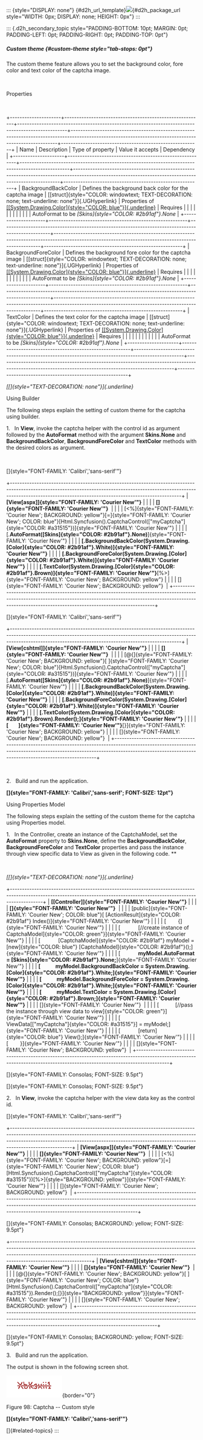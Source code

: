::: {style="DISPLAY: none"}
[](ms-xhelp:///?Id=d2h_url_template){#d2h_url_template}![](!package_url!){#d2h_package_url style="WIDTH: 0px; DISPLAY: none; HEIGHT: 0px"}
:::

::: {.d2h_secondary_topic style="PADDING-BOTTOM: 10pt; MARGIN: 0pt; PADDING-LEFT: 0pt; PADDING-RIGHT: 0pt; PADDING-TOP: 0pt"}
##### Custom theme {#custom-theme style="tab-stops: 0pt"}

The custom theme feature allows you to set the background color, fore color and text color of the captcha image.

 

Properties

 

+---------------------+---------------------------------------------------------+--------------------------------------------------------------------------------------------------+------------------------------------------------------------------------------------------------------------------------------------------------------+---------------------------------------------------------+
| Name                | Description                                             | Type of property                                                                                 | Value it accepts                                                                                                                                     | Dependency                                              |
+---------------------+---------------------------------------------------------+--------------------------------------------------------------------------------------------------+------------------------------------------------------------------------------------------------------------------------------------------------------+---------------------------------------------------------+
| BackgroundBackColor | Defines the background back color for the captcha image | [[struct]{style="COLOR: windowtext; TEXT-DECORATION: none; text-underline: none"}]{.UGHyperlink} | Properties of [[[System.Drawing.Color]{style="COLOR: blue"}]{.underline}](http://msdn.microsoft.com/en-us/library/system.drawing.color_members.aspx) | Requires                                                |
|                     |                                                         |                                                                                                  |                                                                                                                                                      |                                                         |
|                     |                                                         |                                                                                                  |                                                                                                                                                      | AutoFormat to be *[Skins]{style="COLOR: #2b91af"}.None* |
+---------------------+---------------------------------------------------------+--------------------------------------------------------------------------------------------------+------------------------------------------------------------------------------------------------------------------------------------------------------+---------------------------------------------------------+
| BackgroundForeColor | Defines the background fore color for the captcha image | [[struct]{style="COLOR: windowtext; TEXT-DECORATION: none; text-underline: none"}]{.UGHyperlink} | Properties of [[[System.Drawing.Color]{style="COLOR: blue"}]{.underline}](http://msdn.microsoft.com/en-us/library/system.drawing.color_members.aspx) | Requires                                                |
|                     |                                                         |                                                                                                  |                                                                                                                                                      |                                                         |
|                     |                                                         |                                                                                                  |                                                                                                                                                      | AutoFormat to be *[Skins]{style="COLOR: #2b91af"}.None* |
+---------------------+---------------------------------------------------------+--------------------------------------------------------------------------------------------------+------------------------------------------------------------------------------------------------------------------------------------------------------+---------------------------------------------------------+
| TextColor           | Defines the text color for the captcha image            | [[struct]{style="COLOR: windowtext; TEXT-DECORATION: none; text-underline: none"}]{.UGHyperlink} | Properties of [[[System.Drawing.Color]{style="COLOR: blue"}]{.underline}](http://msdn.microsoft.com/en-us/library/system.drawing.color_members.aspx) | Requires                                                |
|                     |                                                         |                                                                                                  |                                                                                                                                                      |                                                         |
|                     |                                                         |                                                                                                  |                                                                                                                                                      | AutoFormat to be *[Skins]{style="COLOR: #2b91af"}.None* |
+---------------------+---------------------------------------------------------+--------------------------------------------------------------------------------------------------+------------------------------------------------------------------------------------------------------------------------------------------------------+---------------------------------------------------------+

*[[]{style="TEXT-DECORATION: none"}]{.underline}* 

Using Builder

The following steps explain the setting of custom theme for the captcha using builder.

1.   In **View**, invoke the captcha helper with the control id as argument followed by the **AutoFormat** method with the argument **Skins.None** and **BackgroundBackColor**, **BackgroundForeColor** and **TextColor** methods with the desired colors as argument.

 

[]{style="FONT-FAMILY: 'Calibri','sans-serif'"} 

+----------------------------------------------------------------------------------------------------------------------------------------------------------------------------------------------------------------------------------+
| **[View\[aspx\]]{style="FONT-FAMILY: 'Courier New'"}**                                                                                                                                                                           |
|                                                                                                                                                                                                                                  |
| **[]{style="FONT-FAMILY: 'Courier New'"}**                                                                                                                                                                                       |
|                                                                                                                                                                                                                                  |
| [\<%]{style="FONT-FAMILY: 'Courier New'; BACKGROUND: yellow"}[=]{style="FONT-FAMILY: 'Courier New'; COLOR: blue"}[Html.Syncfusion().CaptchaControl([\"myCaptcha\"]{style="COLOR: #a31515"})]{style="FONT-FAMILY: 'Courier New'"} |
|                                                                                                                                                                                                                                  |
| [.**AutoFormat([Skins]{style="COLOR: #2b91af"}.None)**]{style="FONT-FAMILY: 'Courier New'"}                                                                                                                                      |
|                                                                                                                                                                                                                                  |
| **[.BackgroundBackColor(System.Drawing.[Color]{style="COLOR: #2b91af"}.White)]{style="FONT-FAMILY: 'Courier New'"}**                                                                                                             |
|                                                                                                                                                                                                                                  |
| **[.BackgroundForeColor(System.Drawing.[Color]{style="COLOR: #2b91af"}.White)]{style="FONT-FAMILY: 'Courier New'"}**                                                                                                             |
|                                                                                                                                                                                                                                  |
| **[.TextColor(System.Drawing.[Color]{style="COLOR: #2b91af"}.Brown)]{style="FONT-FAMILY: 'Courier New'"}**[%\>]{style="FONT-FAMILY: 'Courier New'; BACKGROUND: yellow"}                                                          |
|                                                                                                                                                                                                                                  |
| []{style="FONT-FAMILY: 'Courier New'; BACKGROUND: yellow"}                                                                                                                                                                       |
+----------------------------------------------------------------------------------------------------------------------------------------------------------------------------------------------------------------------------------+

[]{style="FONT-FAMILY: 'Calibri','sans-serif'"} 

+----------------------------------------------------------------------------------------------------------------------------------------------------------------------------------------------------------------------------------+
| **[View\[cshtml\]]{style="FONT-FAMILY: 'Courier New'"}**                                                                                                                                                                         |
|                                                                                                                                                                                                                                  |
| **[]{style="FONT-FAMILY: 'Courier New'"}**                                                                                                                                                                                       |
|                                                                                                                                                                                                                                  |
| [\@{]{style="FONT-FAMILY: 'Courier New'; BACKGROUND: yellow"}[ ]{style="FONT-FAMILY: 'Courier New'; COLOR: blue"}[Html.Syncfusion().CaptchaControl([\"myCaptcha\"]{style="COLOR: #a31515"})]{style="FONT-FAMILY: 'Courier New'"} |
|                                                                                                                                                                                                                                  |
| [.**AutoFormat([Skins]{style="COLOR: #2b91af"}.None)**]{style="FONT-FAMILY: 'Courier New'"}                                                                                                                                      |
|                                                                                                                                                                                                                                  |
| **[.BackgroundBackColor(System.Drawing.[Color]{style="COLOR: #2b91af"}.White)]{style="FONT-FAMILY: 'Courier New'"}**                                                                                                             |
|                                                                                                                                                                                                                                  |
| **[.BackgroundForeColor(System.Drawing.[Color]{style="COLOR: #2b91af"}.White)]{style="FONT-FAMILY: 'Courier New'"}**                                                                                                             |
|                                                                                                                                                                                                                                  |
| **[.TextColor(System.Drawing.[Color]{style="COLOR: #2b91af"}.Brown).Render();]{style="FONT-FAMILY: 'Courier New'"}**                                                                                                             |
|                                                                                                                                                                                                                                  |
| **[        ]{style="FONT-FAMILY: 'Courier New'"}**[}]{style="FONT-FAMILY: 'Courier New'; BACKGROUND: yellow"}                                                                                                                    |
|                                                                                                                                                                                                                                  |
| []{style="FONT-FAMILY: 'Courier New'; BACKGROUND: yellow"}                                                                                                                                                                       |
+----------------------------------------------------------------------------------------------------------------------------------------------------------------------------------------------------------------------------------+

 

2.   Build and run the application.

**[]{style="FONT-FAMILY: 'Calibri','sans-serif'; FONT-SIZE: 12pt"}** 

Using Properties Model

The following steps explain the setting of the custom theme for the captcha using Properties model.

1.   In the Controller, create an instance of the CaptchaModel, set the **AutoFormat** property to **Skins.None**, define the **BackgroundBackColor**, **BackgroundForeColor** and **TextColor** properties and pass the instance through view specific data to View as given in the following code. **

 

*[[]{style="TEXT-DECORATION: none"}]{.underline}* 

+-------------------------------------------------------------------------------------------------------------------------------------------------------------------------+
| **[\[Controller\]]{style="FONT-FAMILY: 'Courier New'"}**                                                                                                                |
|                                                                                                                                                                         |
| **[]{style="FONT-FAMILY: 'Courier New'"}**                                                                                                                              |
|                                                                                                                                                                         |
| [public]{style="FONT-FAMILY: 'Courier New'; COLOR: blue"}[ [ActionResult]{style="COLOR: #2b91af"} Index()]{style="FONT-FAMILY: 'Courier New'"}                          |
|                                                                                                                                                                         |
| [        {]{style="FONT-FAMILY: 'Courier New'"}                                                                                                                         |
|                                                                                                                                                                         |
| [            [//create instance of CaptchaModel]{style="COLOR: green"}]{style="FONT-FAMILY: 'Courier New'"}                                                             |
|                                                                                                                                                                         |
| [            [CaptchaModel]{style="COLOR: #2b91af"} myModel = [new]{style="COLOR: blue"} [CaptchaModel]{style="COLOR: #2b91af"}();]{style="FONT-FAMILY: 'Courier New'"} |
|                                                                                                                                                                         |
| [            **myModel.AutoFormat = [Skins]{style="COLOR: #2b91af"}.None;**]{style="FONT-FAMILY: 'Courier New'"}                                                        |
|                                                                                                                                                                         |
| **[            myModel.BackgroundBackColor = System.Drawing.[Color]{style="COLOR: #2b91af"}.White;]{style="FONT-FAMILY: 'Courier New'"}**                               |
|                                                                                                                                                                         |
| **[            myModel.BackgroundForeColor = System.Drawing.[Color]{style="COLOR: #2b91af"}.White;]{style="FONT-FAMILY: 'Courier New'"}**                               |
|                                                                                                                                                                         |
| **[            myModel.TextColor = System.Drawing.[Color]{style="COLOR: #2b91af"}.Brown;]{style="FONT-FAMILY: 'Courier New'"}**                                         |
|                                                                                                                                                                         |
| []{style="FONT-FAMILY: 'Courier New'"}                                                                                                                                  |
|                                                                                                                                                                         |
| [           [//pass the instance through view data to view]{style="COLOR: green"}]{style="FONT-FAMILY: 'Courier New'"}                                                  |
|                                                                                                                                                                         |
| [            ViewData\[[\"myCaptcha\"]{style="COLOR: #a31515"}\] = myModel;]{style="FONT-FAMILY: 'Courier New'"}                                                        |
|                                                                                                                                                                         |
| [            [return]{style="COLOR: blue"} View();]{style="FONT-FAMILY: 'Courier New'"}                                                                                 |
|                                                                                                                                                                         |
| [        }]{style="FONT-FAMILY: 'Courier New'"}                                                                                                                         |
|                                                                                                                                                                         |
| []{style="FONT-FAMILY: 'Courier New'; BACKGROUND: yellow"}                                                                                                              |
+-------------------------------------------------------------------------------------------------------------------------------------------------------------------------+

[]{style="FONT-FAMILY: Consolas; FONT-SIZE: 9.5pt"} 

[]{style="FONT-FAMILY: Consolas; FONT-SIZE: 9.5pt"} 

2.   In **View**, invoke the captcha helper with the view data key as the control id.

[]{style="FONT-FAMILY: 'Calibri','sans-serif'"} 

+-------------------------------------------------------------------------------------------------------------------------------------------------------------------------------------------------------------------------------------------------------------------+
| **[View\[aspx\]]{style="FONT-FAMILY: 'Courier New'"}**                                                                                                                                                                                                            |
|                                                                                                                                                                                                                                                                   |
| **[]{style="FONT-FAMILY: 'Courier New'"}**                                                                                                                                                                                                                        |
|                                                                                                                                                                                                                                                                   |
| [\<%]{style="FONT-FAMILY: 'Courier New'; BACKGROUND: yellow"}[=]{style="FONT-FAMILY: 'Courier New'; COLOR: blue"}[Html.Syncfusion().CaptchaControl([\"myCaptcha\"]{style="COLOR: #a31515"})[%\>]{style="BACKGROUND: yellow"}]{style="FONT-FAMILY: 'Courier New'"} |
|                                                                                                                                                                                                                                                                   |
| []{style="FONT-FAMILY: 'Courier New'; BACKGROUND: yellow"}                                                                                                                                                                                                        |
+-------------------------------------------------------------------------------------------------------------------------------------------------------------------------------------------------------------------------------------------------------------------+

[]{style="FONT-FAMILY: Consolas; BACKGROUND: yellow; FONT-SIZE: 9.5pt"} 

+---------------------------------------------------------------------------------------------------------------------------------------------------------------------------------------------------------------------------------------------------------------------------+
| **[View\[cshtml\]]{style="FONT-FAMILY: 'Courier New'"}**                                                                                                                                                                                                                  |
|                                                                                                                                                                                                                                                                           |
| **[]{style="FONT-FAMILY: 'Courier New'"}**                                                                                                                                                                                                                                |
|                                                                                                                                                                                                                                                                           |
| [\@{]{style="FONT-FAMILY: 'Courier New'; BACKGROUND: yellow"}[ ]{style="FONT-FAMILY: 'Courier New'; COLOR: blue"}[Html.Syncfusion().CaptchaControl([\"myCaptcha\"]{style="COLOR: #a31515"}).Render();[}]{style="BACKGROUND: yellow"}]{style="FONT-FAMILY: 'Courier New'"} |
|                                                                                                                                                                                                                                                                           |
| []{style="FONT-FAMILY: 'Courier New'; BACKGROUND: yellow"}                                                                                                                                                                                                                |
+---------------------------------------------------------------------------------------------------------------------------------------------------------------------------------------------------------------------------------------------------------------------------+

[]{style="FONT-FAMILY: Consolas; BACKGROUND: yellow; FONT-SIZE: 9.5pt"} 

3.   Build and run the application.       

The output is shown in the following screen shot.

![Description: C:\\Work Place\\Work Trunk\\features\\SF4718\\Captcha\\Apperance\\custom_style.png](ImagesExt/image56_110.png){border="0"}

Figure 98: Captcha -- Custom style

**[]{style="FONT-FAMILY: 'Calibri','sans-serif'"}** 

[]{#related-topics}
:::
